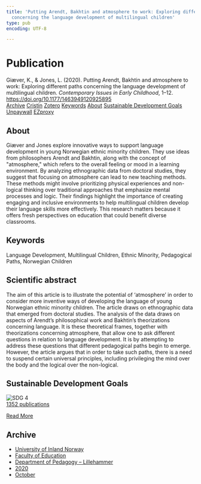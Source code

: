```yaml
---
title: 'Putting Arendt, Bakhtin and atmosphere to work: Exploring different paths
  concerning the language development of multilingual children'
type: pub
encoding: UTF-8

---
```

<h1>Publication</h1>
<article id="csl-bib-container-IVDRBZIV" class="csl-bib-container">
  <div class="csl-bib-body"> <div class="csl-entry">Giæver, K., &#38; Jones, L. (2020). Putting Arendt, Bakhtin and atmosphere to work: Exploring different paths concerning the language development of multilingual children. <i>Contemporary Issues in Early Childhood</i>, 1–12. <a href="https://doi.org/10.1177/1463949120925895">https://doi.org/10.1177/1463949120925895</a></div> </div>
  <div class="csl-bib-buttons">
    <a href="#taxonomy-article-IVDRBZIV" alt="archive" class="csl-bib-button">Archive</a>
    <a href="https://app.cristin.no/results/show.jsf?id=1838327" alt="Cristin" class="csl-bib-button">Cristin</a>
    <a href="http://zotero.org/groups/5881554/items/IVDRBZIV" alt="Zotero" class="csl-bib-button">Zotero</a>
    <a href="#keywords-article-IVDRBZIV" alt="keywords" class="csl-bib-button">Keywords</a>
    <a href="#about-article-IVDRBZIV" alt="about_pub" class="csl-bib-button">About</a>
    <a href="#sdg-article-IVDRBZIV" alt="sdg" class="csl-bib-button">Sustainable Development Goals</a>
    <a href="https://journals.sagepub.com/doi/pdf/10.1177/1463949120925895" alt="Unpaywall" class="csl-bib-button">Unpaywall</a>
    <a href="https://journals.sagepub.com/doi/pdf/10.1177/1463949120925895" alt="EZproxy" class="csl-bib-button">EZproxy</a>
  </div>
  <div id="csl-bib-meta-container-IVDRBZIV"></div>
</article>
<div id="csl-bib-meta-IVDRBZIV" class="csl-bib-meta">
  <article id="about-article-IVDRBZIV" class="about_pub-article">
    <h1>About</h1>
    Giæver and Jones explore innovative ways to support language development in young Norwegian ethnic minority children. They use ideas from philosophers Arendt and Bakhtin, along with the concept of "atmosphere," which refers to the overall feeling or mood in a learning environment. By analyzing ethnographic data from doctoral studies, they suggest that focusing on atmosphere can lead to new teaching methods. These methods might involve prioritizing physical experiences and non-logical thinking over traditional approaches that emphasize mental processes and logic. Their findings highlight the importance of creating engaging and inclusive environments to help multilingual children develop their language skills more effectively. This research matters because it offers fresh perspectives on education that could benefit diverse classrooms.
  </article>
  <article id="keywords-article-IVDRBZIV" class="keywords-article">
    <h1>Keywords</h1>
    Language Development, Multilingual Children, Ethnic Minority, Pedagogical Paths, Norwegian Children
  </article>
  <article id="abstract-article-IVDRBZIV" class="abstract-article">
    <h1>Scientific abstract</h1>
    The aim of this article is to illustrate the potential of ‘atmosphere’ in order to consider more inventive ways of developing the language of young Norwegian ethnic minority children. The article draws on ethnographic data that emerged from doctoral studies. The analysis of the data draws on aspects of Arendt’s philosophical work and Bakhtin’s theorizations concerning language. It is these theoretical frames, together with theorizations concerning atmosphere, that allow one to ask different questions in relation to language development. It is by attempting to address these questions that different pedagogical paths begin to emerge. However, the article argues that in order to take such paths, there is a need to suspend certain universal principles, including privileging the mind over the body and the logical over the non-logical.
  </article>
  <article id="sdg-article-IVDRBZIV" class="sdg-article">
    <h1>Sustainable Development Goals</h1>
    <div class="sdg-container"><div id="sdg4" class="sdg">
        <img src="{{< params subfolder >}}images/sdg/sdg04_en.png" class="image" alt="SDG 4">
        <div class="sdg-overlay">
          <a href="/en/archive/?key=?sdg=4#archive" class="sdg-publication-count"><span>1352</span> publications</a>
          <p><a href="https://sdgs.un.org/goals/goal4" class="sdg-read-more">Read More</a></p>
        </div>
      </div></div>
  </article>
  <article id="taxonomy-article-IVDRBZIV" class="taxonomy-article">
    <h1>Archive</h1>
    <ul>
      <li>
        <a href="/en/archive/?key=3DCRN523">University of Inland Norway</a>
      </li>
      <li>
        <a href="/en/archive/?key=WYNZA47F">Faculty of Education</a>
      </li>
      <li>
        <a href="/en/archive/?key=L8MA547R">Department of Pedagogy – Lillehammer</a>
      </li>
      <li>
        <a href="/en/archive/?key=Z2K3X9AT">2020</a>
      </li>
      <li>
        <a href="/en/archive/?key=YBL4G4GC">October</a>
      </li>
    </ul>
  </article>
</div>
